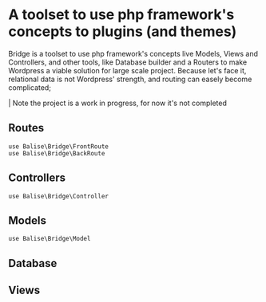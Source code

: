 # A toolset to use php framework's concepts to plugins (and themes)

Bridge is a toolset to use php framework's concepts live Models, Views and Controllers, and other tools, like Database builder and a Routers to make Wordpress a viable solution for large scale project. Because let's face it, relational data is not Wordpress' strength, and routing can easely become complicated;

| Note the project is a work in progress, for now it's not completed

## Routes

~~~~
use Balise\Bridge\FrontRoute
use Balise\Bridge\BackRoute
~~~~

## Controllers

~~~~
use Balise\Bridge\Controller
~~~~

## Models
~~~~
use Balise\Bridge\Model
~~~~

## Database

## Views

